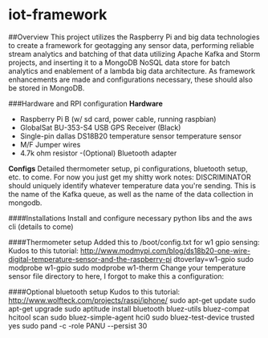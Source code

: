 # iot-framework

##Overview
This project utilizes the Raspberry Pi and big data technologies to create a framework for geotagging any sensor data, performing 
reliable stream analytics and batching of that data utilizing Apache Kafka and Storm projects, and inserting it to
a MongoDB NoSQL data store for batch analytics and enablement of a lambda big data architecture.  As framework enhancements are 
made and configurations necessary, these should also be stored in MongoDB.

###Hardware and RPI configuration
**Hardware**
- Raspberry Pi B (w/ sd card, power cable, running raspbian)
- GlobalSat BU-353-S4 USB GPS Receiver (Black)
- Single-pin dallas DS18B20 temperature sensor temperature sensor
- M/F Jumper wires
- 4.7k ohm resistor
-(Optional) Bluetooth adapter

**Configs**
Detailed thermometer setup, pi configurations, bluetooth setup, etc. to come.  For now you just get my shitty work notes:
DISCRIMINATOR should uniquely identify whatever temperature data you're sending.  This is the name of the Kafka queue, as well as the name
of the data collection in mongodb.

####Installations
Install and configure necessary python libs and the aws cli (details to come)

####Thermometer setup
Added this to /boot/config.txt for w1 gpio sensing:
Kudos to this tutorial: http://www.modmypi.com/blog/ds18b20-one-wire-digital-temperature-sensor-and-the-raspberry-pi
dtoverlay=w1-gpio
sudo modprobe w1-gpio
sudo modprobe w1-therm
Change your temperature sensor file directory to here, I forgot to make this a configuration:

####Optional bluetooth setup
Kudos to this tutorial: http://www.wolfteck.com/projects/raspi/iphone/
sudo apt-get update
sudo apt-get upgrade
sudo aptitude install bluetooth bluez-utils bluez-compat
hcitool scan
sudo bluez-simple-agent hci0 <iphone mac address>
sudo bluez-test-device trusted <iphone mac address> yes
sudo pand -c <iphone mac address>  -role PANU --persist 30



####

